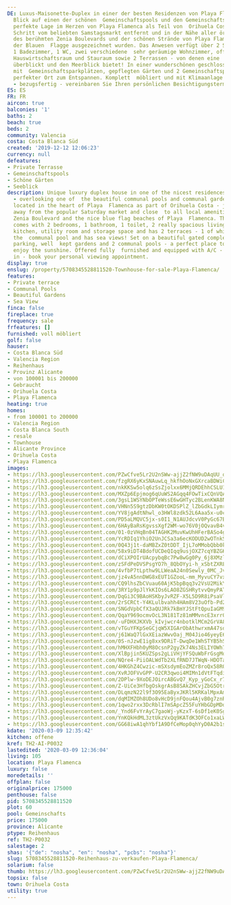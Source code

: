 ```yaml
---
DE: Luxus-Maisonette-Duplex in einer der besten Residenzen von Playa Flamenca - mit
  Blick auf einen der schönen  Gemeinschaftspools und den Gemeinschaftsgarten. Die
  perfekte Lage im Herzen von Playa Flamenca als Teil von  Orihuela Costa - nur einen
  Schritt vom beliebten Samstagsmarkt entfernt und in der Nähe aller örtlichen  Annehmlichkeiten,
  des berühmten Zenia Boulevards und der schönen Strände von Playa Flamenca, die mit
  der Blauen  Flagge ausgezeichnet wurden. Das Anwesen verfügt über 2 Schlafzimmer,
  1 Badezimmer, 1 WC, zwei verschiedene  sehr geräumige Wohnzimmer, offene Küche,
  Hauswirtschaftsraum und Stauraum sowie 2 Terrassen - von denen eine  den Gemeinschaftspool
  überblickt und den Meerblick bietet! In einer wunderschönen geschlossenen Anlage
  mit  Gemeinschaftsparkplätzen, gepflegten Gärten und 2 Gemeinschaftspools - ein
  perfekter Ort zum Entspannen. Komplett  möbliert und mit Klimaanlage ausgestattet
  - bezugsfertig - vereinbaren Sie Ihren persönlichen Besichtigungstermin.
ES: ES
FR: FR
aircon: true
balconies: '1'
baths: 2
beach: true
beds: 2
community: Valencia
costa: Costa Blanca Süd
created: '2019-12-12 12:06:23'
currency: null
defeatures:
- Private Terrasse
- Gemeinschaftspools
- Schöne Gärten
- Seeblick
description: Unique luxury duplex house in one of the nicest residences in Playa Flamenca
  - overlooking one of  the beautiful communal pools and communal garden area. Perfectly
  located in the heart of Playa  Flamenca as part of Orihuela Costa - just a step
  away from the popular Saturday market and close  to all local amenities, the famous
  Zenia Boulevard and the nice blue flag beaches of Playa  Flamenca. The property
  comes with 2 bedrooms, 1 bathroom, 1 toilet, 2 really spacious living  rooms, open
  kitchen, utility room and storage space and has 2 terraces - 1 of which overlooks
  the  communal pool and has sea views! Set on a beautiful gated complex with communal
  parking, well  kept gardens and 2 communal pools - a perfect place to relax and
  enjoy the sunshine. Offered fully  furnished and equipped with A/C - ready to move
  in - book your personal viewing appointment.
display: true
enslug: /property/5708345528811520-Townhouse-for-sale-Playa-Flamenca/
features:
- Private terrace
- Communal Pools
- Beautiful Gardens
- Sea View
finca: false
fireplace: true
frequency: sale
frfeatures: []
furnished: voll möbliert
golf: false
hauser:
- Costa Blanca Süd
- Valencia Region
- Reihenhaus
- Provinz Alicante
- von 100001 bis 200000
- Gebraucht
- Orihuela Costa
- Playa Flamenca
heating: true
homes:
- from 100001 to 200000
- Valencia Region
- Costa Blanca South
- resale
- Townhouse
- Alicante Province
- Orihuela Costa
- Playa Flamenca
images:
- https://lh3.googleusercontent.com/PZwCfve5Lr2U2nSWw-ajjZ2fNW9uDAqUU_qIv_bytSBpz2qjPfKOU3Cd8J7iVOXFTmGaVd4hRS5z1HB-agZnpQ=w640-rj-e30-l100
- https://lh3.googleusercontent.com/fzgRX6yKxSNAuwLq_hkfhOoNxGXrcaBDWiCBqu_sq_DnTxb2NfSz_N0snGciZehGpAXvs13WFq9HhcRy4jEHUw=w640-rj-e30-l100
- https://lh3.googleusercontent.com/nkKKSw5olq6zSsZjolxx6MMjQRDEhhCSLU1vca7K5yyw8ZiaruKfcGNA-ZbjlMYiNeN5SMCMnY9qrszb3bzpRQ=w640-rj-e30-l100
- https://lh3.googleusercontent.com/MXZp6Epjmog6qUuWS2AGqq4FOwTixCQnVQAQHMwIO8AR0Fib35tdcfUaoFOg1MHrImWa31z5GHaNUav_uM6z=w640-rj-e30-l100
- https://lh3.googleusercontent.com/3gsL1WSYNbOPTeWssE6wGHTyc2BLenKWA8Np9HvbvwRyfPvl-ozpHI-HAytHNFQLxV1qITf31EvB7Y3lf_I=w640-rj-e30-l100
- https://lh3.googleusercontent.com/VHNn5S9gtzDbKW0tOKDSPlZ_lZbGdkLIymrPAGPFsWLv-v5dBs-L92fEbi6qbJNriy0o9xbWOZUFg8sclRrX=w640-rj-e30-l100
- https://lh3.googleusercontent.com/YV8jgAdtNhwl_o3HWl8zdk52L6Aaa5x-u0cROmJjO-0c3ICAhwtA8hsypnI0uLYqS2VMsOOREPO2190EAk4=w640-rj-e30-l100
- https://lh3.googleusercontent.com/PD5aLMQVC5jx-s0I1_N1AUJdcvV0PyGc67BIbG1fKFrk9sZryCoCxH0cJw3rgDyc619m9Mj_VfUZgEDKb0e-=w640-rj-e30-l100
- https://lh3.googleusercontent.com/6HAyBaRsKgvssXgf2WM-wo76V0jOQvavB4vsRSiCdEj3o8d-LtN2k2HXnoTM2lgxKLvsDKnqTot5RkeBkHXD=w640-rj-e30-l100
- https://lh3.googleusercontent.com/01-0zVHqBn04TAGHK2MuvKwUhHFerBASo4gNI9YPKXj5-__4utlCvKRcvZ4aAb80pixGY-VbwCrty6EIVEByzA=w640-rj-e30-l100
- https://lh3.googleusercontent.com/YcRDIq1YhiO2UnJCSa3a6ecKODUD2wOTnkSCM3_felt_lVLouKGXg1TAhMs4tAg6O_ffq2UNdpPDYYNFf9XM=w640-rj-e30-l100
- https://lh3.googleusercontent.com/0Q43j1t-daMBZxZ0tDDT_IjL7oMMobQbb0kC835n7iLvh-fUGe1lONpaIpOnCC1CD1j9wVCxoVn6x4tPs8Q=w640-rj-e30-l100
- https://lh3.googleusercontent.com/58x9iDT4BdofUCDeQIqq9usjOXZ7cqYBZGKbme2gCDXnd2WX4ZKyBgHl_--81Qu6nnUUZ1rDnsyi-SrJoYf4WQ=w640-rj-e30-l100
- https://lh3.googleusercontent.com/dCiXPOIrUAcpybqBc7Pw8wGg0Py_6j8XMzldGczFAzqhJe_GaI_gMQ0bUcCJSvyC-tO0N6g1y_5ZgxXvupw=w640-rj-e30-l100
- https://lh3.googleusercontent.com/zSFdPeDVSPsgYO7h_8QbOYyi-h_xSbtZXRLQ0hXKvDphcJAbJEo0iEWZQL9kj7UZHrTF5_gmQNfyP9mijGI=w640-rj-e30-l100
- https://lh3.googleusercontent.com/4vfbP7tLpthw9LLWeaA24n0Sewly_0MC_Jvfg-XK4g99rhnUjzMu3HwTh6flLFFvdztBpmi3Q6GHgOtqdKzW=w640-rj-e30-l100
- https://lh3.googleusercontent.com/jz4vA5nnDWG8xEUT1GZooL-mm_MyvuCY7vxJG2bX3IHDFvMfVjSr33FhBNZk-UGbqXL6XL9yUM4C1i2T6zg=w640-rj-e30-l100
- https://lh3.googleusercontent.com/CQ9lhsZbCVuau60AjK5bpBqq3v2VsU2MikYzvBudiD3hbxVtGn4iRHJ7B_uSmO5tZ1rOhbKgeX0qq58XIx-p=w640-rj-e30-l100
- https://lh3.googleusercontent.com/3RY1p9pJlYkKIOs6LAO8ZGSHRytvvQmyPATVLlsY7TiNpp1cdDQdiJH5aut6cd3CMqZDXqXEg9XcmAbVEEbn=w640-rj-e30-l100
- https://lh3.googleusercontent.com/DqGi3C9BAoHSKbyJvRZF-X5L5D9R8iPsaVlKxOQptjzkUqeRcO-FxHqEVIQfQpiH5aQ8EjtIvw2mXEY1oVjd=w640-rj-e30-l100
- https://lh3.googleusercontent.com/2rSCRCt-Y4KLulbvahh4HAm8V23uOfb-Pd2ykEEfC_OUckR8QfhAVbeJ8ptn77sF2lPeMyELxlgwO3rgqezq=w640-rj-e30-l100
- https://lh3.googleusercontent.com/SNGdVpbCfX3aQUJRk7kBmYJStFtQpuIaGM9jeGANoJtdCx0zYZ49ZGWvkCJZjix7pgSKqPzauLY-jxbQXAU=w640-rj-e30-l100
- https://lh3.googleusercontent.com/QqaY969ocmvOcL3N181Tz81mMMvncE3xrr0Hhv37GTApbcUMCtd05T0pwFUNX9vi-Z__Z1Qwlx5RzQOfRe0d=w640-rj-e30-l100
- https://lh3.googleusercontent.com/-uFDHXJKXVb_kIvjwcr4nbotklMCm2GrVA83GXr9ttM4U06VcOLGzn9acMuxJQt-sl5Q-v4nRiKRc07JANVQ=w640-rj-e30-l100
- https://lh3.googleusercontent.com/vTGuYFKpSeGCjqW5XIGArObAthwrxmA47sdDJLH5UNtptwuf7pnZuJe5B8RnezxLgQL8BCxIcxW51duvIsmiLw=w640-rj-e30-l100
- https://lh3.googleusercontent.com/j61WaQ7lGxXEiazWwvOaj_M04Jio46yeyE6qic6p-ndP_egOyEDMJWRXF512BA3z2VKlN87mrfo2rJQApTUK=w640-rj-e30-l100
- https://lh3.googleusercontent.com/0S-nJzwE1ig8xx9DRiT-DwqDe1WhSTYB5hS05-r10V19bE6XV6aMCMn_yKFpO_gKZkAh4eToRpHDZa21Nb9X=w640-rj-e30-l100
- https://lh3.googleusercontent.com/hMHXFHbh0yM8OcsnP2gyZk74Ns3ELIYOWh7oJJHXDowT9Vm3ZueHKiJ3y4OZ7I6szzbwWF4ZCCeXWbpTnDs=w640-rj-e30-l100
- https://lh3.googleusercontent.com/XlBpjin5KUZSps2gLiVHjYFSQuWbFrGsgMqh2x2QQUvBS8EgaVTfPznSKHexjLKiTpaBGqrIIovoU9ZKTIu9yg=w640-rj-e30-l100
- https://lh3.googleusercontent.com/NQre4-PiiOALWdTb2XLfRND7JTWqN-HDOTavBZxFpfNAnR0JmImvhReiqalzYtK8-I2S7eEk8y2rQuKUFoAfWg=w640-rj-e30-l100
- https://lh3.googleusercontent.com/4HKGhZ4Cwzic-mSXsdymEoZMZr8roQx58RQlMa-LaMGHukBN9bDrzHRwWXeRpgkD5ATkuAKlDR8CuIZ5azkB1w=w640-rj-e30-l100
- https://lh3.googleusercontent.com/XvRJOFVvGPP-U2CR3qwoi4MIMn1dVtFTqdiRrmaUq179EXvhOMuRjrzXHl00Bi_mW0lbHvrEXgCf7y2-ldU=w640-rj-e30-l100
- https://lh3.googleusercontent.com/2DPlw-9XoDEJOircABGvQ7_Kyp_yGoCx_r7J9FnHsEcZfOW2YBnbA32OW6oTqOVO4lglA0THOQ6M3zhFKGZe-A=w640-rj-e30-l100
- https://lh3.googleusercontent.com/Z-UiCe3HfbgOskgrAsB8SAkZHCvjZbG5OtriYqOjDElsCeY8LNRocAIxNsvrVWaBvyahmiqRAHmYOQyxJGk=w640-rj-e30-l100
- https://lh3.googleusercontent.com/DLqmzN22l9f3O95EaByxJKRl5KRKalMpxAmca7pcFMhoNynmLreYMIGYC8UdNS_tIkg0Iud8ok12Tyf7q5U=w640-rj-e30-l100
- https://lh3.googleusercontent.com/dqMIMZOh8UDo8vHcD9jnFQou4AjvB0g7znRg2O2H7dS2CK57GhqGQC31xthyIx7Qgy-5ExtXpHwasMj8WFe6=w640-rj-e30-l100
- https://lh3.googleusercontent.com/1qwo2rxx3DcRblI7mSApcZ55FuYHbGDpMDdWe9KJT13Km5HImB3jyRDIsR4Fet7cCPtKGeTOoFhXgWTD6LKwFw=w640-rj-e30-l100
- https://lh3.googleusercontent.com/_Ynd6FvYrAyC7gaoWj-yKzxT-6sDf1eK0SgvrKT8EyyEyE8UJYYaUw-U6EyUUWHMZiSRzcYWTfbVOLq84kaq=w640-rj-e30-l100
- https://lh3.googleusercontent.com/YnKQkHdML3ztUkzVxQq9KATdK3OFCo1xaLWqh2cXWMgHgg-SfhO1PCvoHQY2LUGVKbavC--qcSM6Dp1gTNVM=w640-rj-e30-l100
- https://lh3.googleusercontent.com/GG68iwA1qhYbf1A9DfCeMop0qhYyD0A2b1sSpUmovKFGE_DdN20kd1atP6-O8u9i-MBH01Jvw28nsj5bg0dk=w640-rj-e30-l100
kdate: '2020-03-09 12:35:42'
kitchen: offene
kref: TH2-AI-P0032
lastedited: '2020-03-09 12:36:04'
living: 105
location: Playa Flamenca
luxury: false
moredetails: ''
offplan: false
originalprice: 175000
penthouse: false
pid: 5708345528811520
plot: 60
pool: Gemeinschafts
price: 175000
province: Alicante
ptype: Reihenhaus
ref: TH2-P0032
salestage: 2
shas: '{"de": "nosha", "en": "nosha", "pcbs": "nosha"}'
slug: 5708345528811520-Reihenhaus-zu-verkaufen-Playa-Flamenca/
solarium: false
thumb: https://lh3.googleusercontent.com/PZwCfve5Lr2U2nSWw-ajjZ2fNW9uDAqUU_qIv_bytSBpz2qjPfKOU3Cd8J7iVOXFTmGaVd4hRS5z1HB-agZnpQ=w400-h240-n-rj-e30-l100
topsix: false
town: Orihuela Costa
utility: true
---
```

